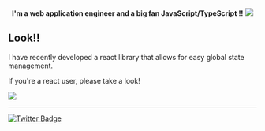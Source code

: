 <div align="center">
  <b>I'm a web application engineer and a big fan JavaScript/TypeScript !!</b>
  <img src="https://github-readme-stats.vercel.app/api?username=kqito&count_private=true&theme=react" />
</div>


## Look!!
I have recently developed a react library that allows for easy global state management.

If you're a react user, please take a look!

<a href="https://github.com/kqito/react-hook-contexts">
  <img src="https://github-readme-stats.vercel.app/api/pin/?username=kqito&repo=react-hook-contexts&theme=react" />
</a>


--------

[![Twitter Badge](https://img.shields.io/badge/-@kqito_n-181717?style=flat-square&logo=twitter&logoColor=white&link=https://twitter.com/kqito_n)](https://twitter.com/kqito_n)
